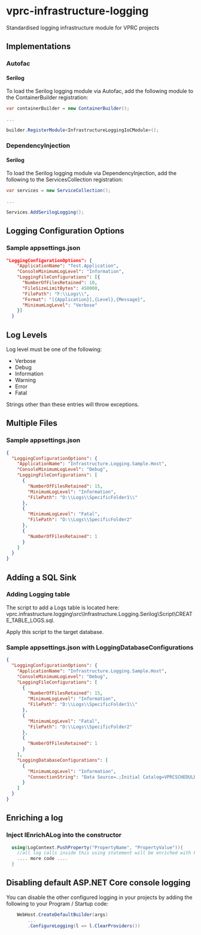 # vprc-infrastructure-logging

Standardised logging infrastructure module for VPRC projects

## Implementations

### Autofac

#### Serilog

To load the Serilog logging module via Autofac, add the following module to the ContainerBuilder registration:

```C#
var containerBuilder = new ContainerBuilder();

...

builder.RegisterModule<InfrastructureLoggingIoCModule>();
```

### DependencyInjection

#### Serilog

To load the Serilog logging module via DependencyInjection, add the following to the ServicesCollection registration:

```C#
var services = new ServiceCollection();

...

Services.AddSerilogLogging();
```

## Logging Configuration Options

### Sample appsettings.json

```json
"LoggingConfigurationOptions": {
    "ApplicationName": "Test.Application",
    "ConsoleMinimumLogLevel": "Information",
    "LoggingFileConfigurations": [{
      "NumberOfFilesRetained": 10,
	  "FileSizeLimitBytes": 450000,
	  "FilePath": "F:\\Logs\\",
	  "Format": "[{Application}],{Level},{Message}",
      "MinimumLogLevel": "Verbose"
    }]
  }

```

## Log Levels

Log level must be one of the following:

- Verbose
- Debug
- Information
- Warning
- Error
- Fatal

Strings other than these entries will throw exceptions.

## Multiple Files

### Sample appsettings.json

```json
{
  "LoggingConfigurationOptions": {
    "ApplicationName": "Infrastructure.Logging.Sample.Host",
    "ConsoleMinimumLogLevel": "Debug",
    "LoggingFileConfigurations": [
      {
        "NumberOfFilesRetained": 15,
        "MinimumLogLevel": "Information",
        "FilePath": "D:\\Logs\\SpecificFolder1\\"
      },
      {
        "MinimumLogLevel": "Fatal",
        "FilePath": "D:\\Logs\\SpecificFolder2"
      },
      {
        "NumberOfFilesRetained": 1
      }
    ]
  }
}
```

## Adding a SQL Sink

### Adding Logging table

The script to add a Logs table is located here: vprc.infrastructure.logging\src\Infrastructure.Logging.Serilog\Script\CREATE_TABLE_LOGS.sql.

Apply this script to the target database.

### Sample appsettings.json with LoggingDatabaseConfigurations

```json
{
  "LoggingConfigurationOptions": {
    "ApplicationName": "Infrastructure.Logging.Sample.Host",
    "ConsoleMinimumLogLevel": "Debug",
    "LoggingFileConfigurations": [
      {
        "NumberOfFilesRetained": 15,
        "MinimumLogLevel": "Information",
        "FilePath": "D:\\Logs\\SpecificFolder1\\"
      },
      {
        "MinimumLogLevel": "Fatal",
        "FilePath": "D:\\Logs\\SpecificFolder2"
      },
      {
        "NumberOfFilesRetained": 1
      }
    ],
    "LoggingDatabaseConfigurations": [
      {
        "MinimumLogLevel": "Information",
        "ConnectionString": "Data Source=.;Initial Catalog=VPRCSCHEDULE;Integrated Security=true;"
      }
    ]
  }
}
```

## Enriching a log

### Inject IEnrichALog into the constructor

```C#
  using(LogContext.PushProperty("PropertyName", "PropertyValue")){
    //all log calls inside this using statement will be enriched with PropertyName
    .... more code ....
  }
```

## Disabling default ASP.NET Core console logging

You can disable the other configured logging in your projects by adding the following to your Program / Startup code:

```C#
	WebHost.CreateDefaultBuilder(args)
		...
		.ConfigureLogging(l => l.ClearProviders())
```

